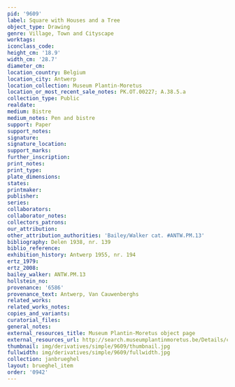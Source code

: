 ```yaml
---
pid: '9609'
label: Square with Houses and a Tree
object_type: Drawing
genre: Village, Town and Cityscape
worktags:
iconclass_code:
height_cm: '18.9'
width_cm: '28.7'
diameter_cm:
location_country: Belgium
location_city: Antwerp
location_collection: Museum Plantin-Moretus
location_or_most_recent_sale_notes: PK.OT.00227; A.38.5.a
collection_type: Public
realdate:
medium: Bistre
medium_notes: Pen and bistre
support: Paper
support_notes:
signature:
signature_location:
support_marks:
further_inscription:
print_notes:
print_type:
plate_dimensions:
states:
printmaker:
publisher:
series:
collaborators:
collaborator_notes:
collectors_patrons:
our_attribution:
other_attribution_authorities: 'Bailey/Walker cat. #ANTW.PM.13'
bibliography: Delen 1938, nr. 139
biblio_reference:
exhibition_history: Antwerp 1955, nr. 194
ertz_1979:
ertz_2008:
bailey_walker: ANTW.PM.13
hollstein_no:
provenance: '6586'
provenance_text: Antwerp, Van Cauwenberghs
related_works:
related_works_notes:
copies_and_variants:
curatorial_files:
general_notes:
external_resources_title: Museum Plantin-Moretus object page
external_resources_url: http://search.museumplantinmoretus.be/Details/collect/276958
thumbnail: img/derivatives/simple/9609/thumbnail.jpg
fullwidth: img/derivatives/simple/9609/fullwidth.jpg
collection: janbrueghel
layout: brueghel_item
order: '0942'
---
```

